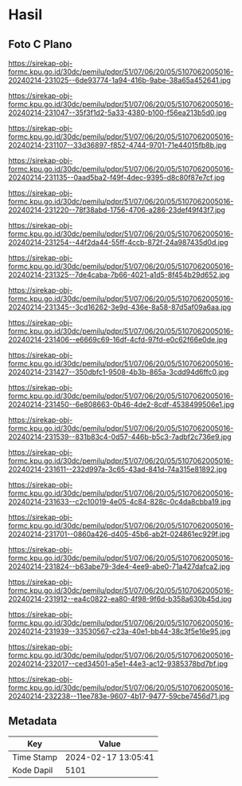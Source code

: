 # Hasil

## Foto C Plano

https://sirekap-obj-formc.kpu.go.id/30dc/pemilu/pdpr/51/07/06/20/05/5107062005016-20240214-231025--6de93774-1a94-416b-9abe-38a65a452641.jpg

https://sirekap-obj-formc.kpu.go.id/30dc/pemilu/pdpr/51/07/06/20/05/5107062005016-20240214-231047--35f3f1d2-5a33-4380-b100-f56ea213b5d0.jpg

https://sirekap-obj-formc.kpu.go.id/30dc/pemilu/pdpr/51/07/06/20/05/5107062005016-20240214-231107--33d36897-f852-4744-9701-71e44015fb8b.jpg

https://sirekap-obj-formc.kpu.go.id/30dc/pemilu/pdpr/51/07/06/20/05/5107062005016-20240214-231135--0aad5ba2-f49f-4dec-9395-d8c80f87e7cf.jpg

https://sirekap-obj-formc.kpu.go.id/30dc/pemilu/pdpr/51/07/06/20/05/5107062005016-20240214-231220--78f38abd-1756-4706-a286-23def49f43f7.jpg

https://sirekap-obj-formc.kpu.go.id/30dc/pemilu/pdpr/51/07/06/20/05/5107062005016-20240214-231254--44f2da44-55ff-4ccb-872f-24a987435d0d.jpg

https://sirekap-obj-formc.kpu.go.id/30dc/pemilu/pdpr/51/07/06/20/05/5107062005016-20240214-231325--7de4caba-7b66-4021-a1d5-8f454b29d652.jpg

https://sirekap-obj-formc.kpu.go.id/30dc/pemilu/pdpr/51/07/06/20/05/5107062005016-20240214-231345--3cd16262-3e9d-436e-8a58-87d5af09a6aa.jpg

https://sirekap-obj-formc.kpu.go.id/30dc/pemilu/pdpr/51/07/06/20/05/5107062005016-20240214-231406--e6669c69-16df-4cfd-97fd-e0c62f66e0de.jpg

https://sirekap-obj-formc.kpu.go.id/30dc/pemilu/pdpr/51/07/06/20/05/5107062005016-20240214-231427--350dbfc1-9508-4b3b-865a-3cdd94d6ffc0.jpg

https://sirekap-obj-formc.kpu.go.id/30dc/pemilu/pdpr/51/07/06/20/05/5107062005016-20240214-231450--6e808663-0b46-4de2-8cdf-4538499506e1.jpg

https://sirekap-obj-formc.kpu.go.id/30dc/pemilu/pdpr/51/07/06/20/05/5107062005016-20240214-231539--831b83c4-0d57-446b-b5c3-7adbf2c736e9.jpg

https://sirekap-obj-formc.kpu.go.id/30dc/pemilu/pdpr/51/07/06/20/05/5107062005016-20240214-231611--232d997a-3c65-43ad-841d-74a315e81892.jpg

https://sirekap-obj-formc.kpu.go.id/30dc/pemilu/pdpr/51/07/06/20/05/5107062005016-20240214-231633--c2c10019-4e05-4c84-828c-0c4da8cbba19.jpg

https://sirekap-obj-formc.kpu.go.id/30dc/pemilu/pdpr/51/07/06/20/05/5107062005016-20240214-231701--0860a426-d405-45b6-ab2f-024861ec929f.jpg

https://sirekap-obj-formc.kpu.go.id/30dc/pemilu/pdpr/51/07/06/20/05/5107062005016-20240214-231824--b63abe79-3de4-4ee9-abe0-71a427dafca2.jpg

https://sirekap-obj-formc.kpu.go.id/30dc/pemilu/pdpr/51/07/06/20/05/5107062005016-20240214-231912--ea4c0822-ea80-4f98-9f6d-b358a630b45d.jpg

https://sirekap-obj-formc.kpu.go.id/30dc/pemilu/pdpr/51/07/06/20/05/5107062005016-20240214-231939--33530567-c23a-40e1-bb44-38c3f5e16e95.jpg

https://sirekap-obj-formc.kpu.go.id/30dc/pemilu/pdpr/51/07/06/20/05/5107062005016-20240214-232017--ced34501-a5e1-44e3-ac12-9385378bd7bf.jpg

https://sirekap-obj-formc.kpu.go.id/30dc/pemilu/pdpr/51/07/06/20/05/5107062005016-20240214-232238--11ee783e-9607-4b17-9477-59cbe7456d71.jpg


## Metadata

| Key        | Value               |
| ---------- | ------------------- |
| Time Stamp | 2024-02-17 13:05:41 |
| Kode Dapil | 5101                |



